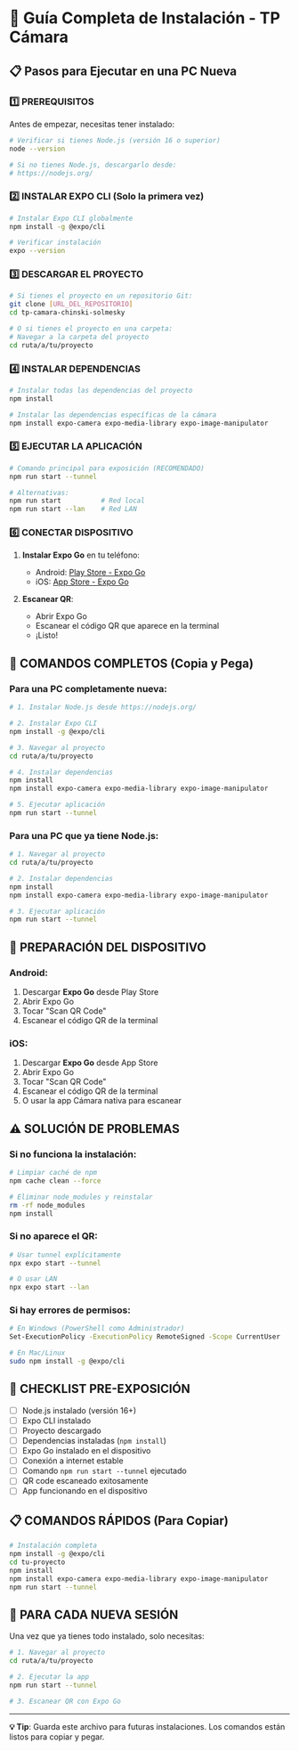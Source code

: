 # 🚀 Guía Completa de Instalación - TP Cámara

## 📋 Pasos para Ejecutar en una PC Nueva

### 1️⃣ PREREQUISITOS
Antes de empezar, necesitas tener instalado:

```bash
# Verificar si tienes Node.js (versión 16 o superior)
node --version

# Si no tienes Node.js, descargarlo desde:
# https://nodejs.org/
```

### 2️⃣ INSTALAR EXPO CLI (Solo la primera vez)
```bash
# Instalar Expo CLI globalmente
npm install -g @expo/cli

# Verificar instalación
expo --version
```

### 3️⃣ DESCARGAR EL PROYECTO
```bash
# Si tienes el proyecto en un repositorio Git:
git clone [URL_DEL_REPOSITORIO]
cd tp-camara-chinski-solmesky

# O si tienes el proyecto en una carpeta:
# Navegar a la carpeta del proyecto
cd ruta/a/tu/proyecto
```

### 4️⃣ INSTALAR DEPENDENCIAS
```bash
# Instalar todas las dependencias del proyecto
npm install

# Instalar las dependencias específicas de la cámara
npm install expo-camera expo-media-library expo-image-manipulator
```

### 5️⃣ EJECUTAR LA APLICACIÓN
```bash
# Comando principal para exposición (RECOMENDADO)
npm run start --tunnel

# Alternativas:
npm run start          # Red local
npm run start --lan    # Red LAN
```

### 6️⃣ CONECTAR DISPOSITIVO
1. **Instalar Expo Go** en tu teléfono:
   - Android: [Play Store - Expo Go](https://play.google.com/store/apps/details?id=host.exp.exponent)
   - iOS: [App Store - Expo Go](https://apps.apple.com/app/expo-go/id982107779)

2. **Escanear QR**:
   - Abrir Expo Go
   - Escanear el código QR que aparece en la terminal
   - ¡Listo!

## 🔧 COMANDOS COMPLETOS (Copia y Pega)

### Para una PC completamente nueva:
```bash
# 1. Instalar Node.js desde https://nodejs.org/

# 2. Instalar Expo CLI
npm install -g @expo/cli

# 3. Navegar al proyecto
cd ruta/a/tu/proyecto

# 4. Instalar dependencias
npm install
npm install expo-camera expo-media-library expo-image-manipulator

# 5. Ejecutar aplicación
npm run start --tunnel
```

### Para una PC que ya tiene Node.js:
```bash
# 1. Navegar al proyecto
cd ruta/a/tu/proyecto

# 2. Instalar dependencias
npm install
npm install expo-camera expo-media-library expo-image-manipulator

# 3. Ejecutar aplicación
npm run start --tunnel
```

## 📱 PREPARACIÓN DEL DISPOSITIVO

### Android:
1. Descargar **Expo Go** desde Play Store
2. Abrir Expo Go
3. Tocar "Scan QR Code"
4. Escanear el código QR de la terminal

### iOS:
1. Descargar **Expo Go** desde App Store
2. Abrir Expo Go
3. Tocar "Scan QR Code"
4. Escanear el código QR de la terminal
5. O usar la app Cámara nativa para escanear

## ⚠️ SOLUCIÓN DE PROBLEMAS

### Si no funciona la instalación:
```bash
# Limpiar caché de npm
npm cache clean --force

# Eliminar node_modules y reinstalar
rm -rf node_modules
npm install
```

### Si no aparece el QR:
```bash
# Usar tunnel explícitamente
npx expo start --tunnel

# O usar LAN
npx expo start --lan
```

### Si hay errores de permisos:
```bash
# En Windows (PowerShell como Administrador)
Set-ExecutionPolicy -ExecutionPolicy RemoteSigned -Scope CurrentUser

# En Mac/Linux
sudo npm install -g @expo/cli
```

## 🎯 CHECKLIST PRE-EXPOSICIÓN

- [ ] Node.js instalado (versión 16+)
- [ ] Expo CLI instalado
- [ ] Proyecto descargado
- [ ] Dependencias instaladas (`npm install`)
- [ ] Expo Go instalado en el dispositivo
- [ ] Conexión a internet estable
- [ ] Comando `npm run start --tunnel` ejecutado
- [ ] QR code escaneado exitosamente
- [ ] App funcionando en el dispositivo

## 📋 COMANDOS RÁPIDOS (Para Copiar)

```bash
# Instalación completa
npm install -g @expo/cli
cd tu-proyecto
npm install
npm install expo-camera expo-media-library expo-image-manipulator
npm run start --tunnel
```

## 🔄 PARA CADA NUEVA SESIÓN

Una vez que ya tienes todo instalado, solo necesitas:

```bash
# 1. Navegar al proyecto
cd ruta/a/tu/proyecto

# 2. Ejecutar la app
npm run start --tunnel

# 3. Escanear QR con Expo Go
```

---

**💡 Tip**: Guarda este archivo para futuras instalaciones. Los comandos están listos para copiar y pegar.

